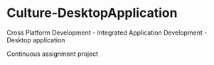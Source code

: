 # Culture-DesktopApplication

Cross Platform Development - Integrated Application Development - Desktop application

Continuous assignment project 
